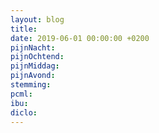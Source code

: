 ```yaml
---
layout: blog
title: 
date: 2019-06-01 00:00:00 +0200
pijnNacht: 
pijnOchtend: 
pijnMiddag: 
pijnAvond: 
stemming: 
pcml: 
ibu: 
diclo: 
---
```




